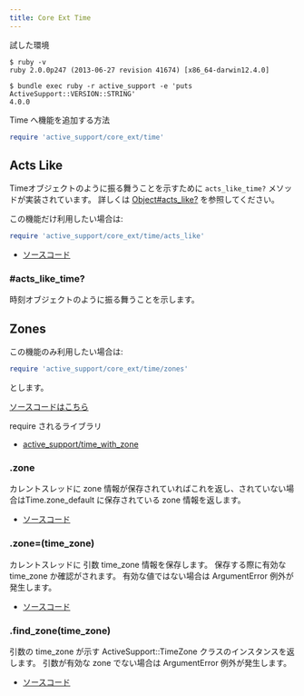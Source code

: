 ```yaml
---
title: Core Ext Time
---
```


試した環境

```
$ ruby -v
ruby 2.0.0p247 (2013-06-27 revision 41674) [x86_64-darwin12.4.0]
```

```
$ bundle exec ruby -r active_support -e 'puts ActiveSupport::VERSION::STRING'
4.0.0
```

Time へ機能を追加する方法

```ruby
require 'active_support/core_ext/time'
```

Acts Like
--------------------------------------------------------------------------------

Timeオブジェクトのように振る舞うことを示すために `acts_like_time?` メソッドが実装されています。
詳しくは [Object#acts_like?](/active_support/core_ext/object/#acts-like) を参照してください。

この機能だけ利用したい場合は:

```ruby
require 'active_support/core_ext/time/acts_like'
```

* [ソースコード](https://github.com/rails/rails/blob/v4.0.0/activesupport/lib/active_support/core_ext/time/acts_like.rb)

### #acts_like_time?

時刻オブジェクトのように振る舞うことを示します。


Zones
--------------------------------------------------------------------------------

この機能のみ利用したい場合は:

```ruby
require 'active_support/core_ext/time/zones'
```

とします。

[ソースコードはこちら](https://github.com/rails/rails/blob/v4.0.0.rc1/activesupport/lib/active_support/core_ext/time/zones.rb)

require されるライブラリ

* [active_support/time_with_zone](active_support/time_with_zone)

### .zone

カレントスレッドに zone 情報が保存されていればこれを返し、されていない場合はTime.zone_default に保存されている zone 情報を返します。

* [ソースコード](https://github.com/rails/rails/blob/v4.0.0.rc1/activesupport/lib/active_support/core_ext/time/zones.rb#L7-L11)

### .zone=(time_zone)

カレントスレッドに 引数 time_zone 情報を保存します。
保存する際に有効な time_zone か確認がされます。
有効な値ではない場合は ArgumentError 例外が発生します。

* [ソースコード](https://github.com/rails/rails/blob/v4.0.0.rc1/activesupport/lib/active_support/core_ext/time/zones.rb#L13-L38)

### .find_zone(time_zone)

引数の time_zone が示す ActiveSupport::TimeZone クラスのインスタンスを返します。
引数が有効な zone でない場合は ArgumentError 例外が発生します。

* [ソースコード](https://github.com/rails/rails/blob/v4.0.0.rc1/activesupport/lib/active_support/core_ext/time/zones.rb#L51-L70)
